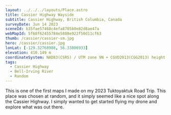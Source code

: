 ```yaml
---
layout: ../../../layouts/Place.astro
title: Cassier Highway Wayside
subtitle: Cassier Highway, British Columbia, Canada
surveyDate: Jun 14 2023
sceneId: b35fae57468c4efa8705b0e82d8ae47a
webMapId: 5f68f62455784e5888e922f50d11cf63
thumb: /cassier/cassier-sm.jpg
hero: /cassier/cassier.jpg
lonLat: [-129.32768988, 56.33806933]
elevation: 410.149 m
coordinateSystem: NAD83(CSRS) / UTM zone 9N + CGVD2013(CGG2013) height
tags:
  - Cassier Highway
  - Bell-Irving River
  - Random
---
```


This is one of the first maps I made on my 2023 Tuktoyaktuk Road Trip. This place was chosen at random, and it simply seemed like a nice spot along the Cassier Highway. I simply wanted to get started flying my drone and explore what was out there.
